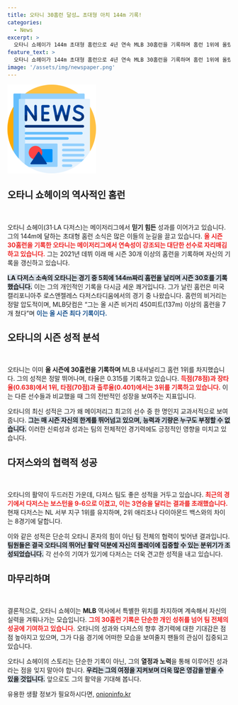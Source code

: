 ```yaml
---
title: 오타니 30홈런 달성… 초대형 아치 144m 기록!
categories:
  - News
excerpt: >
  오타니 쇼헤이가 144m 초대형 홈런으로 4년 연속 MLB 30홈런을 기록하며 홈런 1위에 올랐습니다. 다저스는 그의 활약으로 보스턴을 제압하며 3연승을 이어갔습니다!
feature_text: >
  오타니 쇼헤이가 144m 초대형 홈런으로 4년 연속 MLB 30홈런을 기록하며 홈런 1위에 올랐습니다. 다저스는 그의 활약으로 보스턴을 제압하며 3연승을 이어갔습니다!
image: '/assets/img/newspaper.png'
---
```


<p><img src="/assets/img/newspaper.png" alt="kimp 속보" /></p>

<h2 data-ke-size="size26">오타니 쇼헤이의 역사적인 홈런</h2>

<p data-ke-size="size16">&nbsp;</p>

<p>오타니 쇼헤이(31·LA 다저스)는 메이저리그에서 <strong>믿기 힘든</strong> 성과를 이어가고 있습니다. 그의 144m에 달하는 초대형 홈런 소식은 많은 이들의 눈길을 끌고 있습니다. <b><span style="color: #ee2323;">올 시즌 30홈런을 기록한 오타니는 메이저리그에서 연속성이 강조되는 대단한 선수로 자리매김하고 있습니다.</span></b> 그는 2021년 데뷔 이래 매 시즌 30개 이상의 홈런을 기록하며 자신의 기록을 갱신하고 있습니다.</p>

<p><b><span style="background-color: #21538527;">LA 다저스 소속의 오타니는 경기 중 5회에 144m짜리 홈런을 날리며 시즌 30호를 기록했습니다.</span></b> 이는 그의 개인적인 기록을 다시금 세운 쾌거입니다. 그가 날린 홈런은 미국 캘리포니아주 로스앤젤레스 다저스타디움에서의 경기 중 나왔습니다. 홈런의 비거리는 정말 압도적이며, MLB닷컴은 “그는 올 시즌 비거리 450피트(137m) 이상의 홈런을 7개 쳤다”며 <b><span style="color: #1a5490;">이는 올 시즌 최다 기록이다.</span></b></p>

<h2 data-ke-size="size26">오타니의 시즌 성적 분석</h2>

<p data-ke-size="size16">&nbsp;</p>

<p>오타니는 이미 <strong>올 시즌에 30홈런을 기록하며</strong> MLB 내셔널리그 홈런 1위를 차지했습니다. 그의 성적은 정말 뛰어나며, 타율은 0.315를 기록하고 있습니다. <b><span style="color: #ee2323;">득점(78점)과 장타율(0.638)에서 1위, 타점(70점)과 출루율(0.401)에서는 3위를 기록하고 있습니다.</span></b> 이는 다른 선수들과 비교했을 때 그의 전반적인 성장을 보여주는 지표입니다. </p>

<p>오타니의 최신 성적은 그가 왜 메이저리그 최고의 선수 중 한 명인지 교과서적으로 보여줍니다. <b><span style="background-color: #21538527;">그는 매 시즌 자신의 한계를 뛰어넘고 있으며, 능력과 기량은 누구도 부정할 수 없습니다.</span></b> 이러한 신뢰성과 성과는 팀의 전체적인 경기력에도 긍정적인 영향을 미치고 있습니다.</p>

<h2 data-ke-size="size26">다저스와의 협력적 성공</h2>

<p data-ke-size="size16">&nbsp;</p>

<p>오타니의 활약이 두드러진 가운데, 다저스 팀도 좋은 성적을 거두고 있습니다. <b><span style="color: #ee2323;">최근의 경기에서 다저스는 보스턴을 9-6으로 이겼고, 이는 3연승을 달리는 결과를 초래했습니다.</span></b> 현재 다저스는 NL 서부 지구 1위를 유지하며, 2위 애리조나 다이아몬드 백스와의 차이는 8경기에 달합니다. </p>

<p>이와 같은 성적은 단순히 오타니 혼자의 힘이 아닌 팀 전체의 협력이 빚어낸 결과입니다. <b><span style="background-color: #21538527;">팀원들은 결국 오타니의 뛰어난 활약 덕분에 자신의 플레이에 집중할 수 있는 분위기가 조성되었습니다.</span></b> 각 선수의 기여가 있기에 다저스는 더욱 견고한 성적을 내고 있습니다. </p>

<h2 data-ke-size="size26">마무리하며</h2>

<p data-ke-size="size16">&nbsp;</p>

<p>결론적으로, 오타니 쇼헤이는 <b>MLB</b> 역사에서 특별한 위치를 차지하며 계속해서 자신의 실력을 겨뤄나가는 모습입니다. <b><span style="color: #ee2323;">그의 30홈런 기록은 단순한 개인 성취를 넘어 팀 전체의 성공에 기여하고 있습니다.</span></b> 오타니의 성과와 다저스의 향후 경기력에 대한 기대감은 점점 높아지고 있으며, 그가 다음 경기에 어떠한 모습을 보여줄지 팬들의 관심이 집중되고 있습니다. </p>

<p>오타니 쇼헤이의 스토리는 단순한 기록이 아닌, 그의 <strong>열정과 노력</strong>을 통해 이루어진 성과라는 점을 잊지 말아야 합니다. <b><span style="background-color: #21538527;">우리는 그의 여정을 지켜보며 더욱 많은 영감을 받을 수 있을 것입니다.</span></b> 앞으로도 그의 활약을 기대해 봅니다.</p>
유용한 생활 정보가 필요하시다면, <a href="https://onioninfo.kr" rel="dofollow">onioninfo.kr</a>


